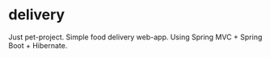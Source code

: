 # delivery
Just pet-project.
Simple food delivery web-app.
Using Spring MVC + Spring Boot + Hibernate.
